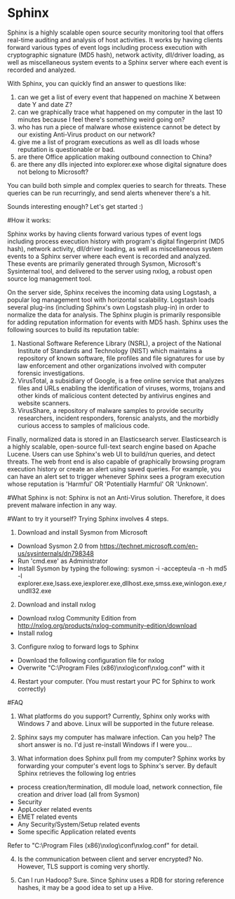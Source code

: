 # Sphinx
Sphinx is a highly scalable open source security monitoring tool that offers real-time auditing and analysis of host activities.
It works by having clients forward various types of event logs including process execution with cryptographic signature (MD5 hash), network activity, dll/driver loading, as well as miscellaneous system events to a Sphinx server where each event is recorded and analyzed. 

With Sphinx, you can quickly find an answer to questions like:
1) can we get a list of every event that happened on machine X between date Y and date Z?
2) can we graphically trace what happened on my computer in the last 10 minutes because I feel there's something weird going on?
3) who has run a piece of malware whose existence cannot be detect by our existing Anti-Virus product on our network?
4) give me a list of program executions as well as dll loads whose reputation is questionable or bad.
5) are there Office application making outbound connection to China?
6) are there any dlls injected into explorer.exe whose digital signature does not belong to Microsoft?


You can build both simple and complex queries to search for threats. 
These queries can be run recurringly, and send alerts whenever there's a hit.


Sounds interesting enough? Let's get started :)

#How it works:

Sphinx works by having clients forward various types of event logs including process execution history with program's digital fingerprint (MD5 hash), network activity, dll/driver loading, as well as miscellaneous system events to a Sphinx server where each event is recorded and analyzed. These events are primarily generated through Sysmon, Microsoft's Sysinternal tool, and delivered to the server using nxlog, a robust open source log management tool. 

On the server side, Sphinx receives the incoming data using Logstash, a popular log management tool with horizontal scalability. Logstash loads several plug-ins (including Sphinx's own Logstash plug-in) in order to normalize the data for analysis. The Sphinx plugin is primarily responsible for adding reputation information for events with MD5 hash. Sphinx uses the following sources to build its reputation table:
1) Nastional Software Reference Library (NSRL), a project of the National Institute of Standards and Technology (NIST) which maintains a repository of known software, file profiles and file signatures for use by law enforcement and other organizations involved with computer forensic investigations.
2) VirusTotal, a subsidiary of Google, is a free online service that analyzes files and URLs enabling the identification of viruses, worms, trojans and other kinds of malicious content detected by antivirus engines and website scanners.
3) VirusShare, a repository of malware samples to provide security researchers, incident responders, forensic analysts, and the morbidly curious access to samples of malicious code.

Finally, normalized data is stored in an Elasticsearch server. Elasticsearch is a highly scalable, open-source full-text search engine based on Apache Lucene. Users can use Sphinx's web UI to build/run queries, and detect threats. The web front end is also capable of graphically browsing program execution history or create an alert using saved queries.
For example, you can have an alert set to trigger whenever Sphinx sees a program execution whose reputation is 'Harmful' OR 'Potentially Harmful' OR 'Unknown'.


#What Sphinx is not:
Sphinx is not an Anti-Virus solution. Therefore, it does prevent malware infection in any way. 


#Want to try it yourself?
Trying Sphinx involves 4 steps. 

1. Download and install Sysmon from Microsoft
  * Download Sysmon 2.0 from https://technet.microsoft.com/en-us/sysinternals/dn798348
  * Run 'cmd.exe' as Administrator 
  * Install Sysmon by typing the following:
     sysmon -i -accepteula -n -h md5 -l explorer.exe,lsass.exe,iexplorer.exe,dllhost.exe,smss.exe,winlogon.exe,rundll32.exe

2. Download and install nxlog
  * Download nxlog Community Edition from http://nxlog.org/products/nxlog-community-edition/download
  * Install nxlog

3. Configure nxlog to forward logs to Sphinx
  * Download the following configuration file for nxlog
  * Overwrite "C:\Program Files (x86)\nxlog\conf\nxlog.conf" with it

4. Restart your computer. (You must restart your PC for Sphinx to work correctly)


#FAQ
1. What platforms do you support?
Currently, Sphinx only works with Windows 7 and above. Linux will be supported in the future release.

2. Sphinx says my computer has malware infection. Can you help?
The short answer is no. I'd just re-install Windows if I were you...

3. What information does Sphinx pull from my computer?
Sphinx works by forwarding your computer's event logs to Sphinx's server. 
By default Sphinx retrieves the following log entries 
- process creation/termination, dll module load, network connection, file creation and driver load (all from Sysmon)
- Security
- AppLocker related events
- EMET related events
- Any Security/System/Setup related events
- Some specific Application related events

Refer to "C:\Program Files (x86)\nxlog\conf\nxlog.conf" for detail.

4. Is the communication between client and server encrypted?
No. However, TLS support is coming very shortly.

5. Can I run Hadoop?
Sure. Since Sphinx uses a RDB for storing reference hashes, it may be a good idea to set up a Hive.



